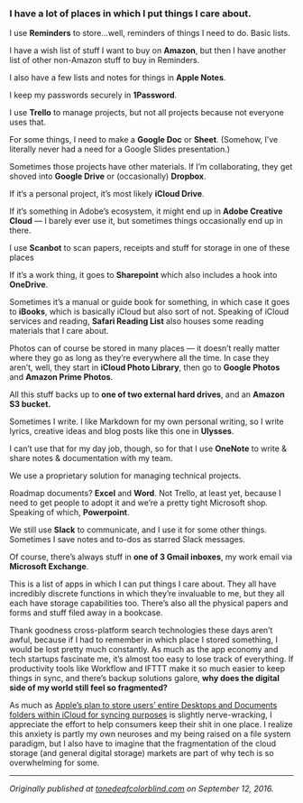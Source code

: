 <p></p><h3>I have a lot of places in which I put things I care about.</h3><p></p><p></p><p></p><p>I use <strong>Reminders</strong> to store…well, reminders of things I need to do. Basic lists.</p><p></p><p></p><p></p><p>I have a wish list of stuff I want to buy on <strong>Amazon</strong>, but then I have another list of other non-Amazon stuff to buy in Reminders.</p><p></p><p></p><p></p><p>I also have a few lists and notes for things in <strong>Apple Notes</strong>.</p><p></p><p></p><p></p><p>I keep my passwords securely in <strong>1Password</strong>.</p><p></p><p></p><p></p><p>I use <strong>Trello</strong> to manage projects, but not all projects because not everyone uses that.</p><p></p><p></p><p></p><p>For some things, I need to make a <strong>Google Doc</strong> or <strong>Sheet</strong>. (Somehow, I’ve literally never had a need for a Google Slides presentation.)</p><p></p><p></p><p></p><p>Sometimes those projects have other materials. If I’m collaborating, they get shoved into <strong>Google Drive</strong> or (occasionally) <strong>Dropbox</strong>.</p><p></p><p></p><p></p><p>If it’s a personal project, it’s most likely <strong>iCloud Drive</strong>.</p><p></p><p></p><p></p><p>If it’s something in Adobe’s ecosystem, it might end up in <strong>Adobe Creative Cloud</strong> — I barely ever use it, but sometimes things occasionally end up in there.</p><p></p><p></p><p></p><p>I use <strong>Scanbot</strong> to scan papers, receipts and stuff for storage in one of these places</p><p></p><p></p><p></p><p>If it’s a work thing, it goes to <strong>Sharepoint</strong> which also includes a hook into <strong>OneDrive</strong>.</p><p></p><p></p><p></p><p>Sometimes it’s a manual or guide book for something, in which case it goes to <strong>iBooks</strong>, which is basically iCloud but also sort of not. Speaking of iCloud services and reading, <strong>Safari Reading List</strong> also houses some reading materials that I care about.</p><p></p><p></p><p></p><p>Photos can of course be stored in many places — it doesn’t really matter where they go as long as they’re everywhere all the time. In case they aren’t, well, they start in <strong>iCloud Photo Library</strong>, then go to <strong>Google Photos</strong> and <strong>Amazon Prime Photos</strong>.</p><p></p><p></p><p></p><p>All this stuff backs up to <strong>one of two external hard drives</strong>, and an <strong>Amazon S3 bucket.</strong></p><p></p><p></p><p></p><p>Sometimes I write. I like Markdown for my own personal writing, so I write lyrics, creative ideas and blog posts like this one in <strong>Ulysses</strong>.</p><p></p><p></p><p></p><p>I can’t use that for my day job, though, so for that I use <strong>OneNote</strong> to write &amp; share notes &amp; documentation with my team.</p><p></p><p></p><p></p><p>We use a proprietary solution for managing technical projects.</p><p></p><p></p><p></p><p>Roadmap documents? <strong>Excel</strong> and <strong>Word</strong>. Not Trello, at least yet, because I need to get people to adopt it and we’re a pretty tight Microsoft shop. Speaking of which, <strong>Powerpoint</strong>.</p><p></p><p></p><p></p><p>We still use <strong>Slack</strong> to communicate, and I use it for some other things. Sometimes I save notes and to-dos as starred Slack messages.</p><p></p><p></p><p></p><p>Of course, there’s always stuff in <strong>one of 3 Gmail inboxes</strong>, my work email via <strong>Microsoft Exchange</strong>.</p><p></p><p></p><p></p><p>This is a list of apps in which I can put things I care about. They all have incredibly discrete functions in which they’re invaluable to me, but they all each have storage capabilities too. There’s also all the physical papers and forms and stuff filed away in a bookcase.</p><p></p><p></p><p></p><p>Thank goodness cross-platform search technologies these days aren’t awful, because if I had to remember in which place I stored something, I would be lost pretty much constantly. As much as the app economy and tech startups fascinate me, it’s almost too easy to lose track of everything. If productivity tools like Workflow and IFTTT make it so much easier to keep things in sync, and there’s backup solutions galore, <strong>why does the digital side of my world still feel so fragmented?</strong></p><p></p><p></p><p></p><p>As much as <a href="http://www.macworld.com/article/3098804/data-center-cloud/how-to-use-icloud-drive-s-new-desktop-and-documents-access-in-macos-sierra.html">Apple’s plan to store users’ entire Desktops and Documents folders within iCloud for syncing purposes</a> is slightly nerve-wracking, I appreciate the effort to help consumers keep their shit in one place. I realize this anxiety is partly my own neuroses and my being raised on a file system paradigm, but I also have to imagine that the fragmentation of the cloud storage (and general digital storage) markets are part of why tech is so overwhelming for some.</p><p></p><p></p><p></p><div><hr></div><p></p><p></p><p></p><p><em>Originally published at <a href="http://tonedeafcolorblind.com/featured/32-places-to-put-stuff/">tonedeafcolorblind.com</a> on September 12, 2016.</em></p><p></p><p></p><p></p>